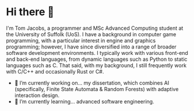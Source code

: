# Hi there 👋
I'm Tom Jacobs, a programmer and MSc Advanced Computing student at the University of Suffolk (UoS).
I have a background in computer game programming, with a particular interest in engine and graphics programming; however, I have since diversified into a range of broader software development environments.
I typically work with various front-end and back-end languages, from dynamic languages such as Python to static languages such as C. That said, with my background, I still frequently work with C/C++ and occasionally Rust or C#. 
<!--
**UntitledProgrammer/UntitledProgrammer** is a ✨ _special_ ✨ repository because its `README.md` (this file) appears on your GitHub profile.

Here are some ideas to get you started:

- 🔭 I’m currently working on ...
- 🌱 I’m currently learning ...
- 👯 I’m looking to collaborate on ...
- 🤔 I’m looking for help with ...
- 💬 Ask me about ...
- 📫 How to reach me: ...
- 😄 Pronouns: ...
- ⚡ Fun fact: ...
-->

- 🔭 I’m currently working on... my dissertation, which combines AI (specifically, Finite State Automata & Random Forests) with adaptive interaction design.
- 🌱 I’m currently learning... advanced software engineering.
